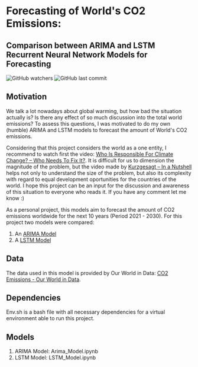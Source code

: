 # Forecasting of World's CO2 Emissions:
## Comparison between ARIMA and LSTM Recurrent Neural Network Models for Forecasting
![GitHub watchers](https://img.shields.io/github/watchers/cristian-castro-a/CO2_Emissions_Analysis_using_ARIMA_Model?style=social) ![GitHub last commit](https://img.shields.io/github/last-commit/cristian-castro-a/CO2_Emissions_Analysis_using_ARIMA_Model)

## Motivation
We talk a lot nowadays about global warming, but how bad the situation actually is? Is there any effect of so much discussion into the total world emissions? To assess this questions, I was motivated to do my own (humble) ARIMA and LSTM models to forecast the amount of World's CO2 emissions. 

Considering that this project considers the world as a one entity, I recommend to watch first the video: [Who Is Responsible For Climate Change? – Who Needs To Fix It?](https://www.youtube.com/watch?v=ipVxxxqwBQw&t=1s). It is difficult for us to dimension the magnitude of the problem, but the video made by [Kurzgesagt – In a Nutshell](youtube.com/channel/UCsXVk37bltHxD1rDPwtNM8Q) helps not only to understand the size of the problem, but also its complexity with regard to equal development oportunities for the countries of the world. I hope this project can be an input for the discussion and awareness of this situation to everyone who reads it. If you have any comment let me know :)

As a personal project, this models aim to forecast the amount of CO2 emissions worldwide for the next 10 years (Period 2021 - 2030). For this project two models were compared:
1. An [ARIMA Model](https://www.statsmodels.org/dev/generated/statsmodels.tsa.arima.model.ARIMA.html#statsmodels.tsa.arima.model.ARIMA)
2. A [LSTM Model](https://www.tensorflow.org/guide/keras/rnn)

## Data
The data used in this model is provided by Our World in Data: [CO2 Emissions - Our World in Data](https://github.com/owid/co2-data).

## Dependencies
Env.sh is a bash file with all necessary dependencies for a virtual environment able to run this project.

## Models
1. ARIMA Model: Arima_Model.ipynb
2. LSTM Model: LSTM_Model.ipynb